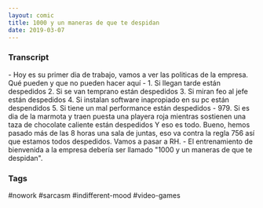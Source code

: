 ```yaml
---
layout: comic
title: 1000 y un maneras de que te despidan
date: 2019-03-07
---
```


<h3>Transcript</h3>
<p>
    - Hoy es su primer dia de trabajo, vamos a ver las politicas de la empresa. Qué pueden y que no pueden hacer aquí
    - 1. Si llegan tarde están despedidos 2. Si se van temprano están despedidos 3. Si miran feo al jefe están despedidos 4. Si instalan software inapropiado en su pc están despendidos 5. Si tiene un mal performance están despedidos
    - 979. Si es dia de la marmota y traen puesta una playera roja  mientras sostienen una taza de chocolate caliente están despedidos Y eso es todo. Bueno, hemos pasado más de las 8 horas una sala de juntas, eso va contra  la regla 756 así que estamos todos despedidos. Vamos a pasar a RH.
    - El entrenamiento de bienvenida a la empresa debería ser llamado "1000 y un maneras de que te despidan".
</p>

<h3>Tags</h3>
<p>#nowork #sarcasm #indifferent-mood #video-games</p>
